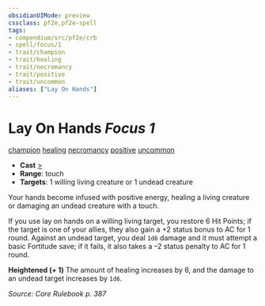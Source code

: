 ```yaml
---
obsidianUIMode: preview
cssclass: pf2e,pf2e-spell
tags:
- compendium/src/pf2e/crb
- spell/focus/1
- trait/champion
- trait/healing
- trait/necromancy
- trait/positive
- trait/uncommon
aliases: ["Lay On Hands"]
---
```

# Lay On Hands *Focus 1*   
[champion](Reference/Rules/Traits/champion.md "Champion Class Trait")  [healing](healing.md "Healing Effect Trait")  [necromancy](necromancy.md "Necromancy School Trait")  [positive](positive.md "Positive Energy & Element Trait")  [uncommon](uncommon.md "Uncommon Rarity Trait")  

- **Cast** [>](chapter-9-playing-the-game.md#Actions "Single Action") 
- **Range**: touch
- **Targets**: 1 willing living creature or 1 undead creature

Your hands become infused with positive energy, healing a living creature or damaging an undead creature with a touch.

If you use lay on hands on a willing living target, you restore 6 Hit Points; if the target is one of your allies, they also gain a +2 status bonus to AC for 1 round. Against an undead target, you deal `1d6` damage and it must attempt a basic Fortitude save; if it fails, it also takes a –2 status penalty to AC for 1 round.

**Heightened (+ 1)** The amount of healing increases by 6, and the damage to an undead target increases by `1d6`.

*Source: Core Rulebook p. 387*